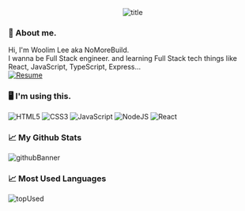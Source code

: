 <div align="center">
  <img src="https://capsule-render.vercel.app/api?type=waving&color=auto&height=300&section=header&text=Woolim%20Lee&fontSize=90&animation=fadeIn&fontAlignY=38&desc=aka%20NoMoreBuild&descAlignY=51&descAlign=70" alt="title"  />
</div>

### 🤔 About me.  
Hi, I'm Woolim Lee aka NoMoreBuild.   
I wanna be Full Stack engineer. and learning Full Stack tech things like React, JavaScript, TypeScript, Express...   
<a href="https://www.notion.so/b82a79637a9a476d88595924b341b81a" target="_blank">
  ![Resume](https://img.shields.io/badge/-Resume-lightgrey?style=for-the-badge&logo=notion)
</a>
### 🖥 I'm using this.  
![HTML5](https://img.shields.io/badge/HTML5-E34F26?style=for-the-badge&logo=html5&logoColor=white)
![CSS3](https://img.shields.io/badge/CSS3-1572B6?style=for-the-badge&logo=css3&logoColor=white)
![JavaScript](https://img.shields.io/badge/JavaScript-323330?style=for-the-badge&logo=javascript&logoColor=F7DF1E)
![NodeJS](https://img.shields.io/badge/Node.js-43853D?style=for-the-badge&logo=node.js&logoColor=white)
![React](https://img.shields.io/badge/React-20232A?style=for-the-badge&logo=react&logoColor=61DAFB)
### 📈 My Github Stats   
![githubBanner](https://github-readme-stats.vercel.app/api?username=nomorebuild&show_icons=true)
### 📈 Most Used Languages  
![topUsed](https://github-readme-stats.vercel.app/api/top-langs/?username=nomorebuild)
